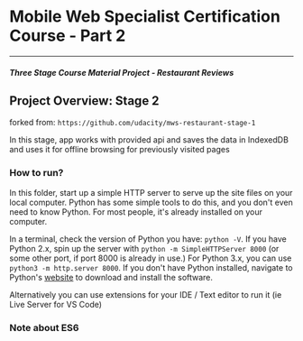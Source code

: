 # Mobile Web Specialist Certification Course - Part 2
---
#### _Three Stage Course Material Project - Restaurant Reviews_

## Project Overview: Stage 2

forked from: `https://github.com/udacity/mws-restaurant-stage-1`

In this stage, app works with provided api and saves the data in IndexedDB and uses it for offline browsing for previously visited pages

### How to run?

 In this folder, start up a simple HTTP server to serve up the site files on your local computer. Python has some simple tools to do this, and you don't even need to know Python. For most people, it's already installed on your computer. 

In a terminal, check the version of Python you have: `python -V`. If you have Python 2.x, spin up the server with `python -m SimpleHTTPServer 8000` (or some other port, if port 8000 is already in use.) For Python 3.x, you can use `python3 -m http.server 8000`. If you don't have Python installed, navigate to Python's [website](https://www.python.org/) to download and install the software.

Alternatively you can use extensions for your IDE / Text editor to run it (ie Live Server for VS Code)


### Note about ES6
